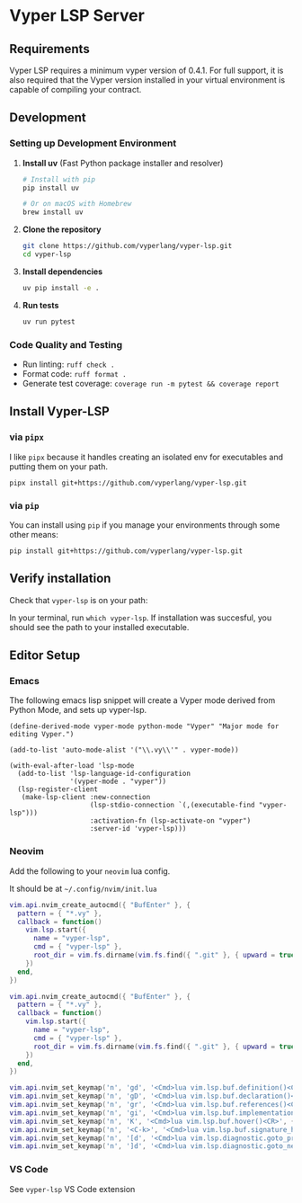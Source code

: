 # Vyper LSP Server

## Requirements

Vyper LSP requires a minimum vyper version of 0.4.1. For full support, it is also required that the Vyper version installed in your virtual environment is capable of compiling your contract.

## Development

### Setting up Development Environment

1. **Install uv** (Fast Python package installer and resolver)

   ```bash
   # Install with pip
   pip install uv

   # Or on macOS with Homebrew
   brew install uv
   ```

2. **Clone the repository**

   ```bash
   git clone https://github.com/vyperlang/vyper-lsp.git
   cd vyper-lsp
   ```

3. **Install dependencies**

   ```bash
   uv pip install -e .
   ```

4. **Run tests**

   ```bash
   uv run pytest
   ```

### Code Quality and Testing

- Run linting: `ruff check .`
- Format code: `ruff format .`
- Generate test coverage: `coverage run -m pytest && coverage report`

## Install Vyper-LSP

### via `pipx`
I like `pipx` because it handles creating an isolated env for executables and putting them on your path.

`pipx install git+https://github.com/vyperlang/vyper-lsp.git`

### via `pip`
You can install using `pip` if you manage your environments through some other means:

`pip install git+https://github.com/vyperlang/vyper-lsp.git`

## Verify installation

Check that `vyper-lsp` is on your path:

In your terminal, run `which vyper-lsp`. If installation was succesful, you should see the path to your installed executable.

## Editor Setup

### Emacs

The following emacs lisp snippet will create a Vyper mode derived from Python Mode, and sets up vyper-lsp.

``` emacs-lisp
(define-derived-mode vyper-mode python-mode "Vyper" "Major mode for editing Vyper.")

(add-to-list 'auto-mode-alist '("\\.vy\\'" . vyper-mode))

(with-eval-after-load 'lsp-mode
  (add-to-list 'lsp-language-id-configuration
               '(vyper-mode . "vyper"))
  (lsp-register-client
   (make-lsp-client :new-connection
                    (lsp-stdio-connection `(,(executable-find "vyper-lsp")))
                    :activation-fn (lsp-activate-on "vyper")
                    :server-id 'vyper-lsp)))
```

### Neovim

Add the following to your `neovim` lua config.

It should be at `~/.config/nvim/init.lua`

``` lua
vim.api.nvim_create_autocmd({ "BufEnter" }, {
  pattern = { "*.vy" },
  callback = function()
    vim.lsp.start({
      name = "vyper-lsp",
      cmd = { "vyper-lsp" },
      root_dir = vim.fs.dirname(vim.fs.find({ ".git" }, { upward = true })[1])
    })
  end,
})

vim.api.nvim_create_autocmd({ "BufEnter" }, {
  pattern = { "*.vy" },
  callback = function()
    vim.lsp.start({
      name = "vyper-lsp",
      cmd = { "vyper-lsp" },
      root_dir = vim.fs.dirname(vim.fs.find({ ".git" }, { upward = true })[1])
    })
  end,
})

vim.api.nvim_set_keymap('n', 'gd', '<Cmd>lua vim.lsp.buf.definition()<CR>', { noremap = true, silent = true })
vim.api.nvim_set_keymap('n', 'gD', '<Cmd>lua vim.lsp.buf.declaration()<CR>', { noremap = true, silent = true })
vim.api.nvim_set_keymap('n', 'gr', '<Cmd>lua vim.lsp.buf.references()<CR>', { noremap = true, silent = true })
vim.api.nvim_set_keymap('n', 'gi', '<Cmd>lua vim.lsp.buf.implementation()<CR>', { noremap = true, silent = true })
vim.api.nvim_set_keymap('n', 'K', '<Cmd>lua vim.lsp.buf.hover()<CR>', { noremap = true, silent = true })
vim.api.nvim_set_keymap('n', '<C-k>', '<Cmd>lua vim.lsp.buf.signature_help()<CR>', { noremap = true, silent = true })
vim.api.nvim_set_keymap('n', '[d', '<Cmd>lua vim.lsp.diagnostic.goto_prev()<CR>', { noremap = true, silent = true })
vim.api.nvim_set_keymap('n', ']d', '<Cmd>lua vim.lsp.diagnostic.goto_next()<CR>', { noremap = true, silent = true })

```


### VS Code

See `vyper-lsp` VS Code extension
